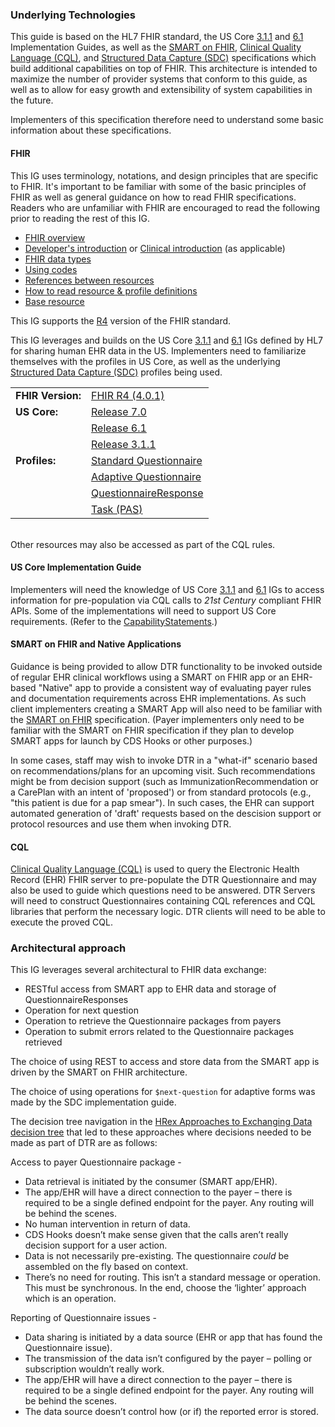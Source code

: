 <link rel="stylesheet" type="text/css" href="formatting.css" />

### Underlying Technologies
This guide is based on the HL7 FHIR standard, the US Core [3.1.1]({{site.data.fhir.ver.uscore3}}) and [6.1]({{site.data.fhir.ver.uscore6}}) Implementation Guides, as well as the [SMART on FHIR](http://hl7.org/fhir/smart-app-launch/index.html), [Clinical Quality Language (CQL)](http://cql.hl7.org/N1/), and [Structured Data Capture (SDC)](http://hl7.org/fhir/uv/sdc/STU3/) specifications which build additional capabilities on top of FHIR. This architecture is intended to maximize the number of provider systems that conform to this guide, as well as to allow for easy growth and extensibility of system capabilities in the future.

Implementers of this specification therefore need to understand some basic information about these specifications.

#### FHIR
This IG uses terminology, notations, and design principles that are specific to FHIR. It's important to be familiar with some of the basic principles of FHIR as well
as general guidance on how to read FHIR specifications. Readers who are unfamiliar with FHIR are encouraged to read the following prior to reading the rest of this IG.

* [FHIR overview]({{site.data.fhir.path}}overview.html)
* [Developer's introduction]({{site.data.fhir.path}}overview-dev.html) or [Clinical introduction]({{site.data.fhir.path}}overview-clinical.html) (as applicable)
* [FHIR data types]({{site.data.fhir.path}}datatypes.html)
* [Using codes]({{site.data.fhir.path}}terminologies.html)
* [References between resources]({{site.data.fhir.path}}references.html)
* [How to read resource & profile definitions]({{site.data.fhir.path}}formats.html)
* [Base resource]({{site.data.fhir.path}}resource.html)

This IG supports the [R4](http://hl7.org/fhir/R4/index.html) version of the FHIR standard.

This IG leverages and builds on the US Core [3.1.1]({{site.data.fhir.ver.uscore3}}) and [6.1]({{site.data.fhir.ver.uscore6}}) IGs defined by HL7 for sharing human EHR data in the US.  Implementers need to familiarize themselves with the profiles in US Core, as well as the underlying [Structured Data Capture (SDC)](https://hl7.org/fhir/uv/sdc/STU3/index.html) profiles being used. 

<table style="border: none;">
  <tr>
    <td style="border: none;"><b>FHIR Version:</b></td>
    <td style="border: none;"><a href="https://hl7.org/fhir/R4/">FHIR R4 (4.0.1)</a></td>
  </tr>
  <tr>
    <td style="border: none;"><b>US Core:</b></td>
    <td style="border: none;"><a href="{{site.data.fhir.ver.uscore7}}">Release 7.0</a></td>
  </tr>
  <tr>
    <td style="border: none;"/>
    <td style="border: none;"><a href="{{site.data.fhir.ver.uscore6}}">Release 6.1</a></td>
  </tr>
  <tr>
    <td style="border: none;"/>
    <td style="border: none;"><a href="{{site.data.fhir.ver.uscore3}}">Release 3.1.1</a></td>
  </tr>
  <tr>
    <td style="border: none;"><b>Profiles:</b></td>
    <td style="border: none;"><a href="StructureDefinition-dtr-std-questionnaire.html">Standard Questionnaire</a></td>
  </tr>
  <tr>
    <td style="border: none;"/>
    <td style="border: none;"><a href="StructureDefinition-dtr-questionnaire-adapt.html">Adaptive Questionnaire</a></td>
  </tr>
  <tr>
    <td style="border: none;"/>
    <td style="border: none;"><a href="StructureDefinition-dtr-questionnaireresponse.html">QuestionnaireResponse</a></td>
  </tr>
  <tr>
    <td style="border: none;"/>
    <td style="border: none;"><a href="https://hl7.org/fhir/us/davinci-pas/StructureDefinition-profile-task.html">Task (PAS)</a></td>
  </tr>
</table>
<br>
Other resources may also be accessed as part of the CQL rules.
  
#### US Core Implementation Guide
Implementers will need the knowledge of US Core [3.1.1]({{site.data.fhir.ver.uscore3}}) and [6.1]({{site.data.fhir.ver.uscore6}}) IGs to access information for pre-population via CQL calls to *21st Century* compliant FHIR APIs. Some of the implementations will need to support US Core requirements.  (Refer to the [CapabilityStatements](artifacts.html#behavior-capability-statements).)   

#### SMART on FHIR and Native Applications
Guidance is being provided to allow DTR functionality to be invoked outside of regular EHR clinical workflows using a SMART on FHIR app or an EHR-based "Native" app to provide a consistent way of evaluating payer rules and documentation requirements across EHR implementations. As such client implementers creating a SMART App will also need to be familiar with the [SMART on FHIR](http://hl7.org/fhir/smart-app-launch) specification. (Payer implementers only need to be familiar with the SMART on FHIR specification if they plan to develop SMART apps for launch by CDS Hooks or other purposes.)  

In some cases, staff may wish to invoke DTR in a "what-if" scenario based on recommendations/plans for an upcoming visit.  Such recommendations might be from decision support (such as ImmunizationRecommendation or a CarePlan with an intent of 'proposed') or from standard protocols (e.g., "this patient is due for a pap smear").  In such cases, the EHR can support automated generation of 'draft' requests based on the descision support or protocol resources and use them when invoking DTR.

#### CQL 
[Clinical Quality Language (CQL)](http://cql.hl7.org/N1/) is used to query the Electronic Health Record (EHR) FHIR server to pre-populate the DTR Questionnaire and may also be used to guide which questions need to be answered.  DTR Servers will need to construct Questionnaires containing CQL references and CQL libraries that perform the necessary logic.  DTR clients will need to be able to execute the proved CQL.

### Architectural approach
This IG leverages several architectural to FHIR data exchange:
* RESTful access from SMART app to EHR data and storage of QuestionnaireResponses
* Operation for next question
* Operation to retrieve the Questionnaire packages from payers
* Operation to submit errors related to the Questionnaire packages retrieved
  
The choice of using REST to access and store data from the SMART app is driven by the SMART on FHIR architecture.
  
The choice of using operations for `$next-question` for adaptive forms was made by the SDC implementation guide.
  
The decision tree navigation in the [HRex Approaches to Exchanging Data decision tree](https://hl7.org/fhir/us/davinci-hrex/STU1.1/exchanging.html) that led to these approaches where decisions needed to be made as part of DTR are as follows:  

Access to payer Questionnaire package -
* Data retrieval is initiated by the consumer (SMART app/EHR).
* The app/EHR will have a direct connection to the payer – there is required to be a single defined endpoint for the payer.  Any routing will be behind the scenes.
* No human intervention in return of data.
* CDS Hooks doesn’t make sense given that the calls aren’t really decision support for a user action.
* Data is not necessarily pre-existing.  The questionnaire *could* be assembled on the fly based on context.
* There’s no need for routing. This isn’t a standard message or operation. This must be synchronous.  In the end, choose the ‘lighter’ approach which is an operation.
  
Reporting of Questionnaire issues - 
* Data sharing is initiated by a data source (EHR or app that has found the Questionnaire issue).
* The transmission of the data isn’t configured by the payer – polling or subscription wouldn’t really work.
* The app/EHR will have a direct connection to the payer – there is required to be a single defined endpoint for the payer.  Any routing will be behind the scenes.
* The data source doesn’t control how (or if) the reported error is stored.
